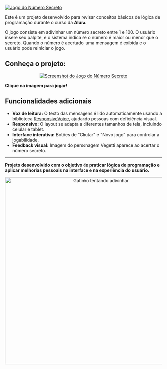 [![Jogo do Número Secreto](https://img.shields.io/badge/Jogo%20do-Número%20Secreto-blueviolet?style=for-the-badge)](https://numero-da-sorte-jogo.vercel.app/)

Este é um projeto desenvolvido para revisar conceitos básicos de lógica de programação durante o curso da **Alura**. 

O jogo consiste em adivinhar um número secreto entre 1 e 100. O usuário insere seu palpite, e o sistema indica se o número é maior ou menor que o secreto. Quando o número é acertado, uma mensagem é exibida e o usuário pode reiniciar o jogo.

## Conheça o projeto:
<div align="center">
  <a href="https://numero-da-sorte-jogo.vercel.app/" target="_blank">
    <img src="https://i.imgur.com/5XKQt1v.png" alt="Screenshot do Jogo do Número Secreto" />
  </a>
</div>


**Clique na imagem para jogar!**

## Funcionalidades adicionais

- **Voz de leitura:** O texto das mensagens é lido automaticamente usando a biblioteca [ResponsiveVoice](https://responsivevoice.org/), ajudando pessoas com deficiência visual.  
- **Responsivo:** O layout se adapta a diferentes tamanhos de tela, incluindo celular e tablet.  
- **Interface interativa:** Botões de "Chutar" e "Novo jogo" para controlar a jogabilidade.  
- **Feedback visual:** Imagem do personagem Vegetti aparece ao acertar o número secreto.

---


**Projeto desenvolvido com o objetivo de praticar lógica de programação e aplicar melhorias pessoais na interface e na experiência do usuário.**

<p align="center">
  <img src="https://media0.giphy.com/media/v1.Y2lkPTc5MGI3NjExa2M3cWpuaDRnNnR3bGhqc3lzeXJ5c2d6YmlzdWg3MzRkMXZ0ZnMxbCZlcD12MV9pbnRlcm5hbF9naWZfYnlfaWQmY3Q9Zw/lJNoBCvQYp7nq/giphy.gif" alt="Gatinho tentando adivinhar" width="600" />
</p>
